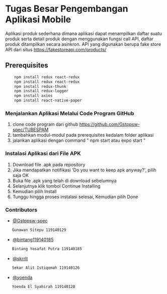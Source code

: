 # Tugas Besar Pengembangan Aplikasi Mobile

Aplikasi produk sederhana dimana aplikasi dapat menampilkan daftar suatu produk serta detail produk dengan menggunakan fungsi call API, daftar produk ditampilkan secara asinkron. API yang digunakan berupa fake store API dari situs https://fakestoreapi.com/products/

## Prerequisites  
  ```sh
      npm install redux react-redux
      npm install redux react-redux
      npm install redux-thunk          
      npm install redux-logger           
      npm install axios  
      npm install react-native-paper
```      
### Menjalankan Aplikasi Melalui Code Program GitHub
1. clone code program dari github https://github.com/Gstppsw-spec/TUBESPAM
2. tambahkan modul-modul pada prerequisites kedalam folder aplikasi
3. jalankan aplikasi dengan command " npm start atau expo start "


### Instalasi Aplikasi dari File APK

1. Download file .apk pada repository      
2. Jika mendapatkan notifikasi 'Do you want to keep apk anyway?', pilih saja OK     
3. Buka file .apk yang telah di download sebelumnya      
4. Selanjutnya klik tombol Continue Installing
5. Kemudian pilih Install
6. Tunggu hingga proses instalasi selesai, Kemudian pilih Done
      
### Contributors
* [@Gstppsw-spec](https://github.com/Gstppsw-spec)
```sh
   Gunawan Sitepu 119140129
``` 
* [@bintang119140185](https://github.com/bintang119140185)
```sh
   Bintang Yosafat Putra 119140185
```
* [@skrrlt](https://github.com/skrrlt)
```sh
   Sekar Alit Istiqomah 119140126
```
* [@yoenda](https://github.com/yoenda)
```sh
   Yoenda El Syahirah 119140120
```
